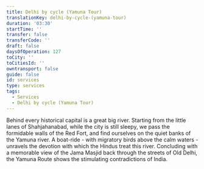 ```yaml
---
title: Delhi by cycle (Yamuna Tour)
translationKey: delhi-by-cycle-(yamuna-tour)
duration: '03:30'
startTime: ''
transfer: false
transferCode: ''
draft: false
daysOfOperation: 127
toCity: ''
toCitiesId: ''
owntransport: false
guide: false
id: services
type: services
tags:
  - Services
  - Delhi by cycle (Yamuna Tour)
---
```

Behind every historical capital is a great big river. Starting from the little lanes of Shahjahanabad, while the city is still sleepy, we pass the formidable walls of the Red Fort, and find ourselves on the quiet banks of the Yamuna river. A boat-ride - with migratory birds above the calm waters - unravels the devotion with which the Hindus treat this river. Concluding with a memorable view of the Jama Masjid back through the streets of Old Delhi, the Yamuna Route shows the stimulating contradictions of India.